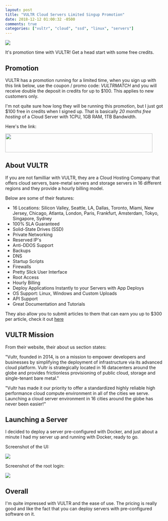 ```yaml
---
layout: post
title: "VULTR Cloud Servers Limited Singup Promotion"
date: 2018-12-12 01:00:32 -0500
comments: true
categories: ["vultr", "cloud", "ssd", "linux", "servers"] 
---
```


![](https://user-images.githubusercontent.com/567298/49853336-78c53000-fdef-11e8-8cc2-4b7684550060.png)

It's promotion time with VULTR! Get a head start with some free credits.

## Promotion

VULTR has a promotion running for a limited time, when you sign up with this link below, use the coupon / promo code: *VULTRMATCH* and you will receive double the deposit in credits for up to $100. This applies to new customers only. 

I'm not quite sure how long they will be running this promotion, but I just got $100 free in credits when I signed up. That is basically *20 months free hosting* of a Cloud Server with 1CPU, 1GB RAM, 1TB Bandwidth.

Here's the link:

<a href="https://goo.gl/hiAamd"><img src="https://www.vultr.com/media/banner_1.png" width="468" height="60"></a>

## About VULTR

If you are not familliar with VULTR, they are a Cloud Hosting Company that offers cloud servers, bare-metal servers and storage servers in 16 different regions and they provide a hourly billing model.

Below are some of their features:

 - 16 Locations: Silicon Valley, Seattle, LA, Dallas, Toronto, Miami, New Jersey, Chicago, Atlanta, London, Paris, Frankfurt, Amsterdam, Tokyo, Singapore, Sydney
 - 100% SLA Guaranteed
 - Solid-State Drives (SSD) 
 - Private Networking
 - Reserved IP's
 - Anti-DDOS Support
 - Backups
 - DNS
 - Startup Scripts
 - Firewalls
 - Pretty Slick User Interface
 - Root Access
 - Hourly Billing
 - Deploy Applications Instantly to your Servers with App Deploys
 - OS Support: Linux, Windows and Custom Uploads
 - API Support
 - Great Documentation and Tutorials

They also allow you to submit articles to them that can earn you up to $300 per article, check it out [here](https://goo.gl/hiAamd)

## VULTR Mission

From their website, their about us section states:

"Vultr, founded in 2014, is on a mission to empower developers and businesses by simplifying the deployment of infrastructure via its advanced cloud platform. Vultr is strategically located in 16 datacenters around the globe and provides frictionless provisioning of public cloud, storage and single-tenant bare metal."

"Vultr has made it our priority to offer a standardized highly reliable high performance cloud compute environment in all of the cities we serve. Launching a cloud server environment in 16 cities around the globe has never been easier!"

## Launching a Server

I decided to deploy a server pre-configured with Docker, and just about a minute I had my server up and running with Docker, ready to go.

Screenshot of the UI:

![](https://user-images.githubusercontent.com/567298/49851122-bc686b80-fde8-11e8-82f5-d5fd7fdbaf8a.png)

Screenshot of the root login:

![](https://user-images.githubusercontent.com/567298/49851151-d609b300-fde8-11e8-98aa-974b79b67ed1.png)

## Overall

I'm quite impressed with VULTR and the ease of use. The pricing is really good and like the fact that you can deploy servers with pre-configured software on it.

<script type="text/javascript">
  ( function() {
    if (window.CHITIKA === undefined) { window.CHITIKA = { 'units' : [] }; };
    var unit = {"calltype":"async[2]","publisher":"rbekker87","width":728,"height":90,"sid":"Chitika Default"};
    var placement_id = window.CHITIKA.units.length;
    window.CHITIKA.units.push(unit);
    document.write('<div id="chitikaAdBlock-' + placement_id + '"></div>');
}());
</script>
<script type="text/javascript" src="//cdn.chitika.net/getads.js" async></script>
